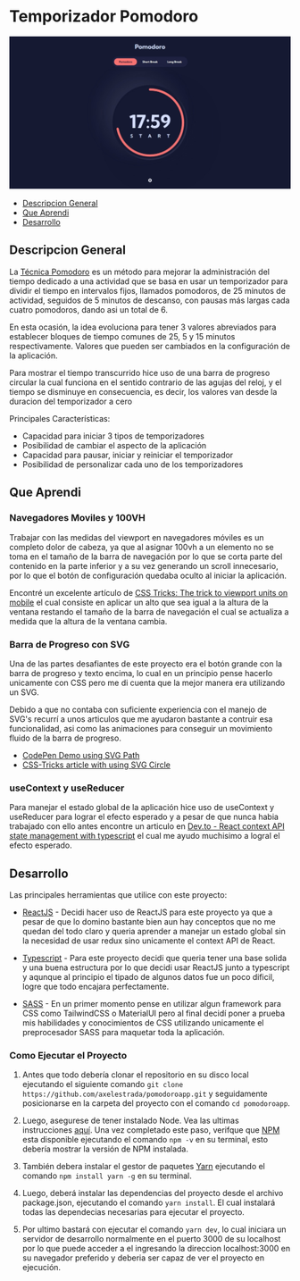 # Temporizador Pomodoro

![Pomodoro App Preview](./pomodoro-preview.jpeg)

- [Descripcion General](#descripcion-general)
- [Que Aprendi](#que-aprendi)
- [Desarrollo](#desarrollo)

## Descripcion General

La [Técnica Pomodoro](https://es.wikipedia.org/wiki/T%C3%A9cnica_Pomodoro) es un método para mejorar la administración del tiempo dedicado a una actividad que se basa en usar un temporizador para dividir el tiempo en intervalos fijos, llamados pomodoros, de 25 minutos de actividad, seguidos de 5 minutos de descanso, con pausas más largas cada cuatro pomodoros, dando asi un total de 6.

En esta ocasión, la idea evoluciona para tener 3 valores abreviados para establecer bloques de tiempo comunes de 25, 5 y 15 minutos respectivamente. Valores que pueden ser cambiados en la configuración de la aplicación.

Para mostrar el tiempo transcurrido hice uso de una barra de progreso circular la cual funciona en el sentido contrario de las agujas del reloj, y el tiempo se disminuye en consecuencia, es decir, los valores van desde la duracion del temporizador a cero

Principales Características:

- Capacidad para iniciar 3 tipos de temporizadores
- Posibilidad de cambiar el aspecto de la aplicación
- Capacidad para pausar, iniciar y reiniciar el temporizador
- Posibilidad de personalizar cada uno de los temporizadores

## Que Aprendi

### Navegadores Moviles y 100VH

Trabajar con las medidas del viewport en navegadores móviles es un completo dolor de cabeza, ya que al asignar 100vh a un elemento no se toma en el tamaño de la barra de navegación por lo que se corta parte del contenido en la parte inferior y a su vez generando un scroll innecesario, por lo que el botón de configuración quedaba oculto al iniciar la aplicación.

Encontré un excelente artículo de [CSS Tricks: The trick to viewport units on mobile](https://css-tricks.com/the-trick-to-viewport-units-on-mobile/) el cual consiste en aplicar un alto que sea igual a la altura de la ventana restando el tamaño de la barra de navegación el cual se actualiza a medida que la altura de la ventana cambia.

### Barra de Progreso con SVG

Una de las partes desafiantes de este proyecto era el botón grande con la barra de progreso y texto encima, lo cual en un principio pense hacerlo unicamente con CSS pero me di cuenta que la mejor manera era utilizando un SVG.

Debido a que no contaba con suficiente experiencia con el manejo de SVG's recurrí a unos articulos que me ayudaron bastante a contruir esa funcionalidad, asi como las animaciones para conseguir un movimiento fluido de la barra de progreso.

- [CodePen Demo using SVG Path](https://codepen.io/web-tiki/pen/qEGvMN)
- [CSS-Tricks article with using SVG Circle](https://css-tricks.com/building-progress-ring-quickly)

### useContext y useReducer

Para manejar el estado global de la aplicación hice uso de useContext y useReducer para lograr el efecto esperado y a pesar de que nunca habia trabajado con ello antes encontre un articulo en [Dev.to - React context API state management with typescript](https://dev.to/forinda/react-context-api-state-management-with-typescript-193f) el cual me ayudo muchisimo a logral el efecto esperado.

## Desarrollo

Las principales herramientas que utilice con este proyecto:

- [ReactJS](https://reactjs.org) - Decidi hacer uso de ReactJS para este proyecto ya que a pesar de que lo domino bastante bien aun hay conceptos que no me quedan del todo claro y queria aprender a manejar un estado global sin la necesidad de usar redux sino unicamente el context API de React.

- [Typescript](https://www.typescriptlang.org) - Para este proyecto decidi que queria tener una base solida y una buena estructura por lo que decidi usar ReactJS junto a typescript y aqunque al principio el tipado de algunos datos fue un poco dificil, logre que todo encajara perfectamente.

- [SASS](https://sass-lang.com) - En un primer momento pense en utilizar algun framework para CSS como TailwindCSS o MaterialUI pero al final decidí poner a prueba mis habilidades y conocimientos de CSS utilizando unicamente el preprocesador SASS para maquetar toda la aplicación.

### Como Ejecutar el Proyecto

1. Antes que todo debería clonar el repositorio en su disco local ejecutando el siguiente comando `git clone https://github.com/axelestrada/pomodoroapp.git` y seguidamente posicionarse en la carpeta del proyecto con el comando `cd pomodoroapp`.

1. Luego, asegurese de tener instalado Node. Vea las ultimas instrucciones [aquí](https://nodejs.org/en/download). Una vez completado este paso, verifque que [NPM](https://docs.npmjs.com/getting-started) esta disponible ejecutando el comando `npm -v` en su terminal, esto debería mostrar la versión de NPM instalada.

2. También debera instalar el gestor de paquetes [Yarn](https://yarnpkg.com/getting-started/install) ejecutando el comando `npm install yarn -g` en su terminal.

3. Luego, deberá instalar las dependencias del proyecto desde el archivo package.json, ejecutando el comando `yarn install`. El cual instalará todas las dependecias necesarias para ejecutar el proyecto.

4. Por ultimo bastará con ejecutar el comando `yarn dev`, lo cual iniciara un servidor de desarrollo normalmente en el puerto 3000 de su localhost por lo que puede acceder a el ingresando la direccion localhost:3000 en su navegador preferido y deberia ser capaz de ver el proyecto en ejecución.
